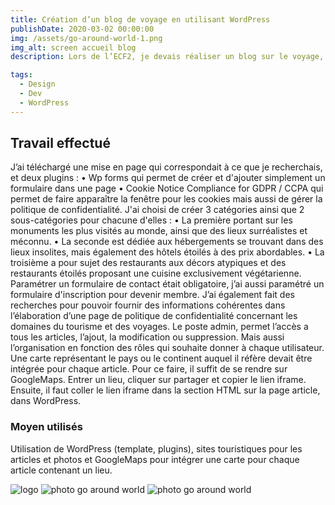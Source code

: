 ```yaml
---
title: Création d’un blog de voyage en utilisant WordPress
publishDate: 2020-03-02 00:00:00
img: /assets/go-around-world-1.png
img_alt: screen accueil blog
description: Lors de l’ECF2, je devais réaliser un blog sur le voyage, en utilisant le CMS WordPress.

tags:
  - Design
  - Dev
  - WordPress
---
```


## Travail effectué

<p>J’ai téléchargé une mise en page qui correspondait à ce que je recherchais, et deux plugins :
    • Wp forms  qui permet de créer et d'ajouter simplement un formulaire dans une page 
    • Cookie Notice Compliance for GDPR / CCPA qui permet de faire apparaître la fenêtre pour les cookies mais aussi de gérer la politique de confidentialité.
J'ai choisi de créer 3 catégories ainsi que 2 sous-catégories pour chacune d'elles : 
    • La première portant sur les monuments les plus visités au monde, ainsi que des lieux surréalistes et méconnu. 
    • La seconde est dédiée aux hébergements se trouvant dans des lieux insolites, mais également des hôtels étoilés à des prix abordables. 
    • La troisième a pour sujet des restaurants aux décors atypiques et des restaurants étoilés proposant une cuisine exclusivement végétarienne. 
    Paramétrer un formulaire de contact était obligatoire, j’ai aussi paramétré un formulaire d'inscription pour devenir membre. J’ai également fait des recherches pour pouvoir fournir des informations cohérentes dans l’élaboration d’une page de politique de confidentialité concernant les domaines du tourisme et des voyages.
Le poste admin, permet l’accès a tous les articles, l’ajout, la modification ou suppression. Mais aussi l’organisation en fonction des rôles qui souhaite donner à chaque utilisateur. 
Une carte représentant le pays ou le continent auquel il réfère devait être intégrée pour chaque article. 
Pour ce faire, il suffit de se rendre sur GoogleMaps. Entrer un lieu, cliquer sur partager et copier le lien iframe. 
Ensuite, il faut coller le lien iframe dans la section HTML sur la page article, dans WordPress. </p>

### Moyen utilisés

Utilisation de WordPress (template, plugins), sites touristiques pour les articles et photos et GoogleMaps pour intégrer une carte pour chaque article contenant un lieu.

![logo](/assets/logo.png)
![photo go around world](/assets/go-around-world-2.png)
![photo go around world](/assets/go-around-world-3.png)
